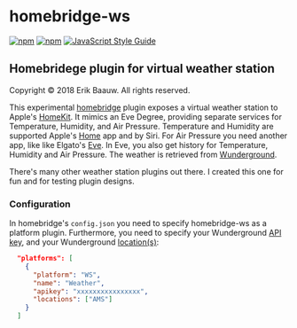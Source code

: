 # homebridge-ws
[![npm](https://img.shields.io/npm/dt/homebridge-ws.svg)](https://www.npmjs.com/package/homebridge-ws) [![npm](https://img.shields.io/npm/v/homebridge-ws.svg)](https://www.npmjs.com/package/homebridge-ws)
[![JavaScript Style Guide](https://img.shields.io/badge/code_style-standard-brightgreen.svg)](https://standardjs.com)

## Homebridege plugin for virtual weather station
Copyright © 2018 Erik Baauw. All rights reserved.

This experimental [homebridge](https://github.com/nfarina/homebridge) plugin exposes a virtual weather station to Apple's [HomeKit](http://www.apple.com/ios/home/).  It mimics an Eve Degree, providing separate services for Temperature, Humidity, and Air Pressure.  Temperature and Humidity are supported Apple's [Home](https://support.apple.com/en-us/HT204893) app and by Siri.  For Air Pressure you need another app, like like Elgato's [Eve](https://www.elgato.com/en/eve/eve-app).  In Eve, you also get history for Temperature, Humidity and Air Pressure.  The weather is retrieved from [Wunderground](https://www.wunderground.com).

There's many other weather station plugins out there.  I created this one for fun and for testing plugin designs.

### Configuration
In homebridge's `config.json` you need to specify homebridge-ws as a platform plugin.  Furthermore, you need to specify your Wunderground [API key](https://www.wunderground.com/weather/api/d/pricing.html), and your Wunderground [location(s)](https://www.wunderground.com/weather/api/d/docs?d=data/geolookup&MR=1#location):
```json
  "platforms": [
    {
      "platform": "WS",
      "name": "Weather",
      "apikey": "xxxxxxxxxxxxxxxx",
      "locations": ["AMS"]
    }
  ]
```
